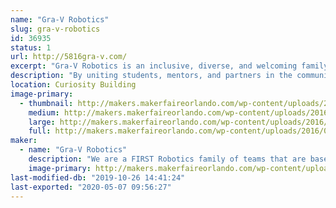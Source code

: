 ```yaml
---
name: "Gra-V Robotics"
slug: gra-v-robotics
id: 36935
status: 1
url: http://5816gra-v.com/
excerpt: "Gra-V Robotics is an inclusive, diverse, and welcoming family of FIRST Robotics teams consisting of student members from communities throughout Central Florida."
description: "By uniting students, mentors, and partners in the community while developing teamwork, business, STEM, and leadership skills that will provide a solid foundation for the future the family of Gra-V Robotics Teams operate teams on all four levels of FIRST.  Our team members come from throughout Central Florida and include public, private, and home schooled students.  With team members from K-12 we have a place in our family for you."
location: Curiosity Building
image-primary:
  - thumbnail: http://makers.makerfaireorlando.com/wp-content/uploads/2016/08/GRA-V-Standard-1-150x150.png
    medium: http://makers.makerfaireorlando.com/wp-content/uploads/2016/08/GRA-V-Standard-1-232x300.png
    large: http://makers.makerfaireorlando.com/wp-content/uploads/2016/08/GRA-V-Standard-1-791x1024.png
    full: http://makers.makerfaireorlando.com/wp-content/uploads/2016/08/GRA-V-Standard-1.png
maker:
  - name: "Gra-V Robotics"
    description: "We are a FIRST Robotics family of teams that are based in Central Florida.  Our teams, we are open to students in grade K-12 from around Orlando who would like to participate in robotics.  Joins us and have fun #morethanrobots #5816pitcrew #gravtrain"
    image-primary: http://makers.makerfaireorlando.com/wp-content/uploads/2016/08/GRA-V-Standard-791x1024.png
last-modified-db: "2019-10-26 14:41:24"
last-exported: "2020-05-07 09:56:27"
---
```

